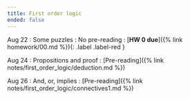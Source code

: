 ```yaml
---
title: First order logic
ended: false
---
```


Aug 22
: Some puzzles
  : No pre-reading
: [**HW 0 due**]({% link homework/00.md %}){: .label .label-red }

Aug 24
: Propositions and proof
  : [Pre-reading]({% link notes/first_order_logic/deduction.md %})

Aug 26
: And, or, implies
  : [Pre-reading]({% link notes/first_order_logic/connectives1.md %})

